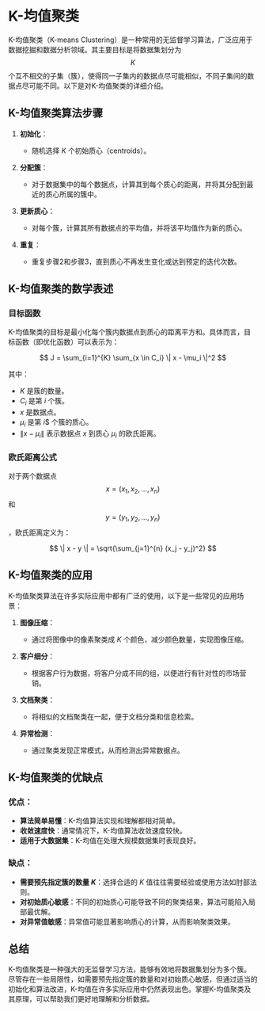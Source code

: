 # K-均值聚类

K-均值聚类（K-means Clustering）是一种常用的无监督学习算法，广泛应用于数据挖掘和数据分析领域。其主要目标是将数据集划分为 $$K$$ 个互不相交的子集（簇），使得同一子集内的数据点尽可能相似，不同子集间的数据点尽可能不同。以下是对K-均值聚类的详细介绍。

## K-均值聚类算法步骤

1. **初始化**：
   - 随机选择 $K$ 个初始质心（centroids）。

2. **分配簇**：
   - 对于数据集中的每个数据点，计算其到每个质心的距离，并将其分配到最近的质心所属的簇中。

3. **更新质心**：
   - 对每个簇，计算其所有数据点的平均值，并将该平均值作为新的质心。

4. **重复**：
   - 重复步骤2和步骤3，直到质心不再发生变化或达到预定的迭代次数。

## K-均值聚类的数学表述

### 目标函数

K-均值聚类的目标是最小化每个簇内数据点到质心的距离平方和。具体而言，目标函数（即优化函数）可以表示为：

$$
J = \sum_{i=1}^{K} \sum_{x \in C_i} \| x - \mu_i \|^2
$$

其中：
- $K$ 是簇的数量。
- $C_i$ 是第 $i$ 个簇。
- $x$ 是数据点。
- $\mu_i$ 是第 $i$$ 个簇的质心。
- $\| x - \mu_i \|$ 表示数据点 $x$ 到质心 $\mu_i$ 的欧氏距离。

### 欧氏距离公式

对于两个数据点 $$x = (x_1, x_2, \ldots, x_n)$$ 和 $$y = (y_1, y_2, \ldots, y_n)$$，欧氏距离定义为：

$$
\| x - y \| = \sqrt{\sum_{j=1}^{n} (x_j - y_j)^2}
$$

## K-均值聚类的应用

K-均值聚类算法在许多实际应用中都有广泛的使用，以下是一些常见的应用场景：

1. **图像压缩**：
   - 通过将图像中的像素聚类成 $K$ 个颜色，减少颜色数量，实现图像压缩。

2. **客户细分**：
   - 根据客户行为数据，将客户分成不同的组，以便进行有针对性的市场营销。

3. **文档聚类**：
   - 将相似的文档聚类在一起，便于文档分类和信息检索。

4. **异常检测**：
   - 通过聚类发现正常模式，从而检测出异常数据点。

## K-均值聚类的优缺点

### 优点：

- **算法简单易懂**：K-均值算法实现和理解都相对简单。
- **收敛速度快**：通常情况下，K-均值算法收敛速度较快。
- **适用于大数据集**：K-均值在处理大规模数据集时表现良好。

### 缺点：

- **需要预先指定簇的数量 $K$**：选择合适的 $K$ 值往往需要经验或使用方法如肘部法则。
- **对初始质心敏感**：不同的初始质心可能导致不同的聚类结果，算法可能陷入局部最优解。
- **对异常值敏感**：异常值可能显著影响质心的计算，从而影响聚类效果。

## 总结

K-均值聚类是一种强大的无监督学习方法，能够有效地将数据集划分为多个簇。尽管存在一些局限性，如需要预先指定簇的数量和对初始质心敏感，但通过适当的初始化和算法改进，K-均值在许多实际应用中仍然表现出色。掌握K-均值聚类及其原理，可以帮助我们更好地理解和分析数据。
